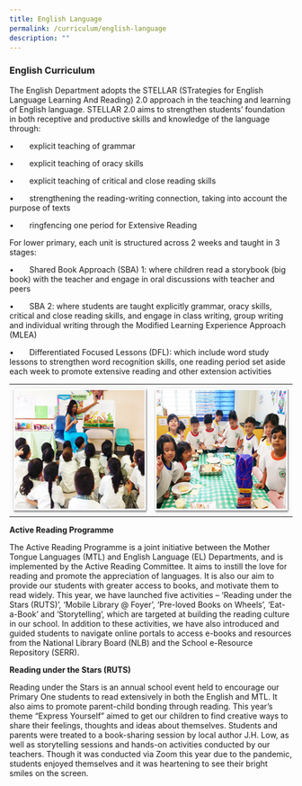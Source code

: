 ```yaml
---
title: English Language
permalink: /curriculum/english-language
description: ""
---
```

### English Curriculum  

The English Department adopts the STELLAR (STrategies for English Language Learning And Reading) 2.0 approach in the teaching and learning of English language. STELLAR 2.0 aims to strengthen students’ foundation in both receptive and productive skills and knowledge of the language through:

•       explicit teaching of grammar

•       explicit teaching of oracy skills

•       explicit teaching of critical and close reading skills

•       strengthening the reading-writing connection, taking into account the purpose of texts

•       ringfencing one period for Extensive Reading

For lower primary, each unit is structured across 2 weeks and taught in 3 stages:  

•       Shared Book Approach (SBA) 1: where children read a storybook (big book) with the teacher and engage in oral discussions with teacher and peers

•       SBA 2: where students are taught explicitly grammar, oracy skills, critical and close reading skills, and engage in class writing, group writing and individual writing through the Modified Learning Experience Approach (MLEA)

•       Differentiated Focused Lessons (DFL): which include word study lessons to strengthen word recognition skills, one reading period set aside each week to promote extensive reading and other extension activities

<table border="0" width="100%" class="ives_tab_kosong" style="margin: 0px; outline: 0px; padding: 0px; border-collapse: collapse; border: none; table-layout: fixed;"><tbody style="margin: 0px; outline: 0px; padding: 0px;"><tr style="margin: 0px; outline: 0px; padding: 0px;"><td style="margin: 0px; outline: 0px; padding: 5px; vertical-align: top; border: none; background: rgb(250, 250, 250); color: rgb(69, 69, 69);"><img src="images/eng01.jpg" alt="English_1" width="298" height="225" class="ive_eobj_center" style="margin: auto; outline: 0px; padding: 0px; border: none; max-width: 100%; clear: both; display: block;"></td><td style="margin: 0px; outline: 0px; padding: 5px; vertical-align: top; border: none; background: rgb(250, 250, 250); color: rgb(69, 69, 69);"><img src="images/eng02.png" alt="English_2" width="298" height="225" class="ive_eobj_center" style="margin: auto; outline: 0px; padding: 0px; border: none; max-width: 100%; clear: both; display: block;"></td></tr></tbody></table>

  

**Active Reading Programme**

The Active Reading Programme is a joint initiative between the Mother Tongue Languages (MTL) and English Language (EL) Departments, and is implemented by the Active Reading Committee. It aims to instill the love for reading and promote the appreciation of languages. It is also our aim to provide our students with greater access to books, and motivate them to read widely. This year, we have launched five activities – ‘Reading under the Stars (RUTS)’, ‘Mobile Library @ Foyer’, ‘Pre-loved Books on Wheels’, ‘Eat-a-Book’ and ‘Storytelling’, which are targeted at building the reading culture in our school. In addition to these activities, we have also introduced and guided students to navigate online portals to access e-books and resources from the National Library Board (NLB) and the School e-Resource Repository (SERR). 

**Reading under the Stars (RUTS)**

Reading under the Stars is an annual school event held to encourage our Primary One students to read extensively in both the English and MTL. It also aims to promote parent-child bonding through reading. This year’s theme “Express Yourself” aimed to get our children to find creative ways to share their feelings, thoughts and ideas about themselves. Students and parents were treated to a book-sharing session by local author J.H. Low, as well as storytelling sessions and hands-on activities conducted by our teachers. Though it was conducted via Zoom this year due to the pandemic, students enjoyed themselves and it was heartening to see their bright smiles on the screen.